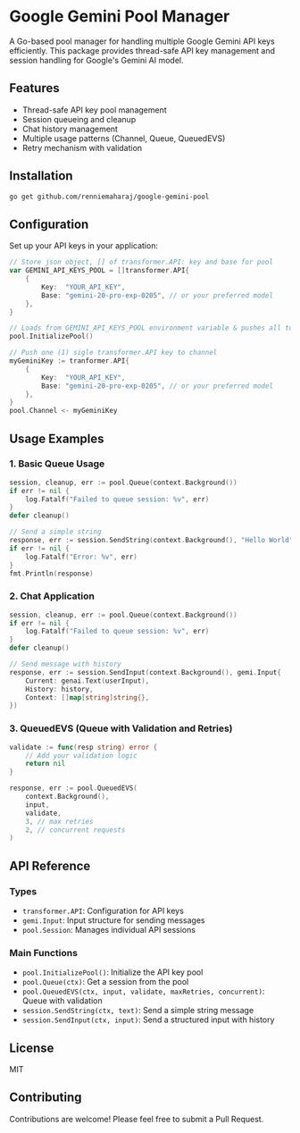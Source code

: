 # Google Gemini Pool Manager

A Go-based pool manager for handling multiple Google Gemini API keys efficiently. This package provides thread-safe API key management and session handling for Google's Gemini AI model.

## Features

- Thread-safe API key pool management
- Session queueing and cleanup
- Chat history management
- Multiple usage patterns (Channel, Queue, QueuedEVS)
- Retry mechanism with validation

## Installation

```bash
go get github.com/renniemaharaj/google-gemini-pool
```

## Configuration

Set up your API keys in your application:

```go
// Store json object, [] of transformer.API: key and base for pool
var GEMINI_API_KEYS_POOL = []transformer.API{
    {
        Key:  "YOUR_API_KEY",
        Base: "gemini-20-pro-exp-0205", // or your preferred model
    },
}

// Loads from GEMINI_API_KEYS_POOL environment variable & pushes all to pool
pool.InitializePool() 

// Push one (1) sigle transformer.API key to channel
myGeminiKey := tranformer.API{
    {
        Key:  "YOUR_API_KEY",
        Base: "gemini-20-pro-exp-0205", // or your preferred model
    },
}
pool.Channel <- myGeminiKey
```

## Usage Examples

### 1. Basic Queue Usage

```go
session, cleanup, err := pool.Queue(context.Background())
if err != nil {
    log.Fatalf("Failed to queue session: %v", err)
}
defer cleanup()

// Send a simple string
response, err := session.SendString(context.Background(), "Hello World")
if err != nil {
    log.Fatalf("Error: %v", err)
}
fmt.Println(response)
```

### 2. Chat Application

```go
session, cleanup, err := pool.Queue(context.Background())
if err != nil {
    log.Fatalf("Failed to queue session: %v", err)
}
defer cleanup()

// Send message with history
response, err := session.SendInput(context.Background(), gemi.Input{
    Current: genai.Text(userInput),
    History: history,
    Context: []map[string]string{},
})
```

### 3. QueuedEVS (Queue with Validation and Retries)

```go
validate := func(resp string) error {
    // Add your validation logic
    return nil
}

response, err := pool.QueuedEVS(
    context.Background(),
    input,
    validate,
    3, // max retries
    2, // concurrent requests
)
```

## API Reference

### Types

- `transformer.API`: Configuration for API keys
- `gemi.Input`: Input structure for sending messages
- `pool.Session`: Manages individual API sessions

### Main Functions

- `pool.InitializePool()`: Initialize the API key pool
- `pool.Queue(ctx)`: Get a session from the pool
- `pool.QueuedEVS(ctx, input, validate, maxRetries, concurrent)`: Queue with validation
- `session.SendString(ctx, text)`: Send a simple string message
- `session.SendInput(ctx, input)`: Send a structured input with history

## License

MIT

## Contributing

Contributions are welcome! Please feel free to submit a Pull Request.
